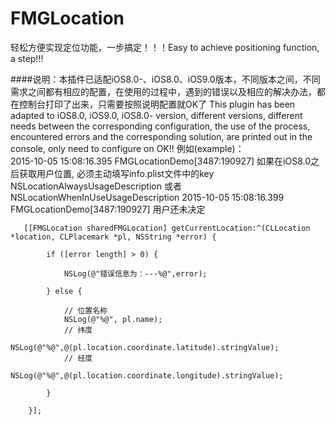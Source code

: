 # FMGLocation
轻松方便实现定位功能，一步搞定！！！Easy to achieve positioning function, a step!!!

####说明：本插件已适配iOS8.0-、iOS8.0、iOS9.0版本，不同版本之间，不同需求之间都有相应的配置，在使用的过程中，遇到的错误以及相应的解决办法，都在控制台打印了出来，只需要按照说明配置就OK了
This plugin has been adapted to iOS8.0, iOS9.0, iOS8.0- version, different versions, different needs between the corresponding configuration, the use of the process, encountered errors and the corresponding solution, are printed out in the console, only need to configure on OK!!
例如(example)：      
      2015-10-05 15:08:16.395 FMGLocationDemo[3487:190927] 如果在iOS8.0之后获取用户位置, 必须主动填写info.plist文件中的key          NSLocationAlwaysUsageDescription 或者 NSLocationWhenInUseUsageDescription
      2015-10-05 15:08:16.399 FMGLocationDemo[3487:190927] 用户还未决定

```objc
   [[FMGLocation sharedFMGLocation] getCurrentLocation:^(CLLocation *location, CLPlacemark *pl, NSString *error) {
        
        if ([error length] > 0) {
            
            NSLog(@"错误信息为：---%@",error);
            
        } else {
            
            // 位置名称
            NSLog(@"%@", pl.name);
            // 纬度
            NSLog(@"%@",@(pl.location.coordinate.latitude).stringValue);
            // 经度
            NSLog(@"%@",@(pl.location.coordinate.longitude).stringValue);
            
        }
        
    }];

```

